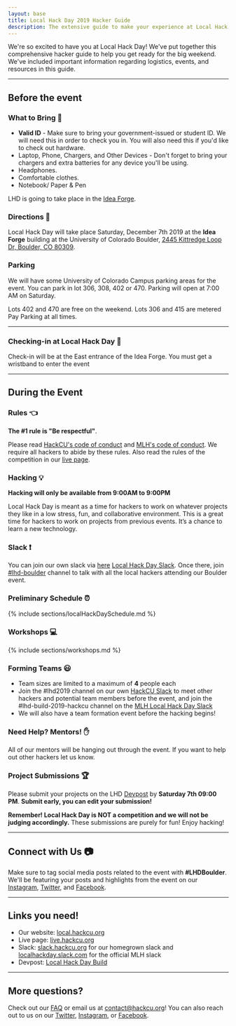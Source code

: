 ```yaml
---
layout: base
title: Local Hack Day 2019 Hacker Guide
description: The extensive guide to make your experience at Local Hack Day amazing!
---
```


We're so excited to have you at Local Hack Day! We've put together this comprehensive hacker guide to help you get ready for the big weekend. We've included important information regarding logistics, events, and resources in this guide.

----

## Before the event 

### What to Bring :briefcase:

- **Valid ID** - Make sure to bring your government-issued or student ID. We will need this in order to check you in. You will also need this if you'd like to check out hardware. 
- Laptop, Phone, Chargers, and Other Devices - Don't forget to bring your chargers and extra batteries for any device you'll be using. 
- Headphones. 
- Comfortable clothes. 
- Notebook/ Paper & Pen 

LHD is going to take place in the [Idea Forge](https://goo.gl/maps/Ly4NbHA28R82). 

### Directions :round_pushpin:

Local Hack Day will take place Saturday, December 7th 2019 at the **Idea Forge** building at the University of Colorado Boulder, [2445 Kittredge Loop Dr, Boulder, CO 80309](https://goo.gl/maps/Ly4NbHA28R82). 

### Parking

We will have some University of Colorado Campus parking areas for the event. You can park in lot 306, 308, 402 or 470. Parking will open at 7:00 AM on Saturday.

Lots 402 and 470 are free on the weekend. 
Lots 306 and 415 are metered Pay Parking at all times. 

---


### Checking-in at Local Hack Day :wave:

Check-in will be at the East entrance of the Idea Forge. You must get a wristband to enter the event


-----

## During the Event

### Rules :point_left:

**The #1 rule is "Be respectful"**.

Please read [HackCU's code of conduct](https://pages.hackcu.org/code_conduct/) and [MLH's code of conduct](https://static.mlh.io/docs/mlh-code-of-conduct.pdf). We require all hackers to abide by these rules. Also read the rules of the competition in our [live page](https://live.hackcu.org/rules/).

### Hacking :bulb:

**Hacking will only be available from 9:00AM to 9:00PM**

Local Hack Day is meant as a time for hackers to work on whatever projects they like in a low stress, fun, and collaborative environment. This is a great time for hackers to work on projects from previous events. It’s a chance to learn a new technology. 


### Slack :exclamation:

You can join our own slack via [here](https://slack.hackcu.org) [Local Hack Day Slack](https://localhackday.slack.com). Once there, join [#lhd-boulder](https://app.slack.com/client/TE6D2D8NS/CRCEK2PRC) channel to talk with all the local hackers attending our Boulder event.


### Preliminary Schedule :alarm_clock:

{% include sections/localHackDaySchedule.md %}


### Workshops :computer:

{% include sections/workshops.md %}


### Forming Teams :smiley:

- Team sizes are limited to a maximum of **4** people each
- Join the #lhd2019 channel on our own [HackCU Slack](https://hackcu.slack.com) to meet other hackers and potential team members before the event, and join the #lhd-build-2019-hackcu channel on the [MLH Local Hack Day Slack](https://app.slack.com/client/TE6D2D8NS/CRCEK2PRC)
- We will also have a team formation event before the hacking begins!


### Need Help? Mentors! :raised_hand: 

All of our mentors will be hanging out through the event. If you want to help out other hackers let us know.


### Project Submissions :trophy:

Please submit your projects on the LHD [Devpost](https://build.devpost.com/) by **Saturday 7th 09:00 PM**.  **Submit early, you can edit your submission!**

**Remember! Local Hack Day is NOT a competition and we will not be judging accordingly.** These submissions are purely for fun! Enjoy hacking!

-----

## Connect with Us :camera:

Make sure to tag social media posts related to the event with **\#LHDBoulder**. We'll be featuring your posts and highlights from the event on our [Instagram](https://www.instagram.com/hackcu/?hl=en), [Twitter](https://twitter.com/hackcu), and [Facebook](https://www.facebook.com/HackCU/). 

-----

## Links you need!

- Our website: [local.hackcu.org](https://local.hackcu.org)
- Live page: [live.hackcu.org](https://live.hackcu.org)
- Slack: [slack.hackcu.org](https://slack.hackcu.org) for our homegrown slack and [localhackday.slack.com](https://localhackday.slack.com) for the official MLH slack
- Devpost: [Local Hack Day Build](https://build.devpost.com/)

-----

## More questions?

Check out our [FAQ](https://local.hackcu.org/#faq) or email us at [contact@hackcu.org](mailto:contact@hackcu.org)! You can also reach out to us on our [Twitter](https://twitter.com/hackcu), [Instagram](https://instagram.com/hackcu), or [Facebook](https://www.facebook.com/HackCU/).
